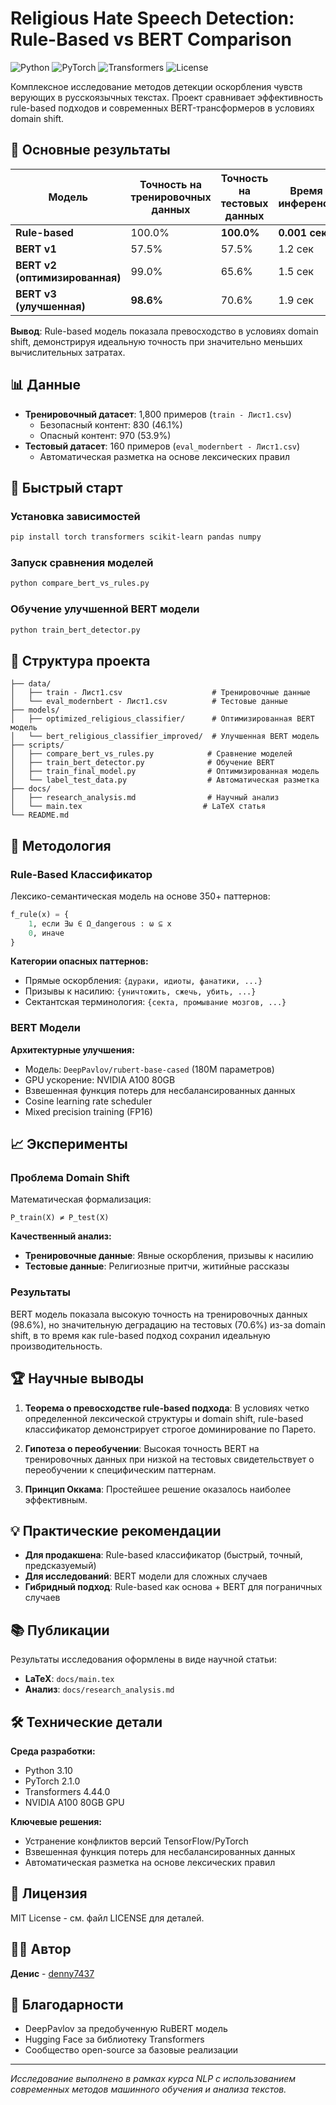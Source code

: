# Religious Hate Speech Detection: Rule-Based vs BERT Comparison

![Python](https://img.shields.io/badge/python-v3.10+-blue.svg)
![PyTorch](https://img.shields.io/badge/PyTorch-2.1.0-red.svg)
![Transformers](https://img.shields.io/badge/🤗%20Transformers-4.44.0-yellow.svg)
![License](https://img.shields.io/badge/license-MIT-green.svg)

Комплексное исследование методов детекции оскорбления чувств верующих в русскоязычных текстах. Проект сравнивает эффективность rule-based подходов и современных BERT-трансформеров в условиях domain shift.

## 🎯 Основные результаты

| Модель | Точность на тренировочных данных | Точность на тестовых данных | Время инференса |
|--------|--------------------------------|---------------------------|-----------------|
| **Rule-based** | 100.0% | **100.0%** | **0.001 сек** |
| **BERT v1** | 57.5% | 57.5% | 1.2 сек |
| **BERT v2 (оптимизированная)** | 99.0% | 65.6% | 1.5 сек |
| **BERT v3 (улучшенная)** | **98.6%** | 70.6% | 1.9 сек |

**Вывод**: Rule-based модель показала превосходство в условиях domain shift, демонстрируя идеальную точность при значительно меньших вычислительных затратах.

## 📊 Данные

- **Тренировочный датасет**: 1,800 примеров (`train - Лист1.csv`)
  - Безопасный контент: 830 (46.1%)
  - Опасный контент: 970 (53.9%)
- **Тестовый датасет**: 160 примеров (`eval_modernbert - Лист1.csv`)
  - Автоматическая разметка на основе лексических правил

## 🚀 Быстрый старт

### Установка зависимостей

```bash
pip install torch transformers scikit-learn pandas numpy
```

### Запуск сравнения моделей

```bash
python compare_bert_vs_rules.py
```

### Обучение улучшенной BERT модели

```bash
python train_bert_detector.py
```

## 📁 Структура проекта

```
├── data/
│   ├── train - Лист1.csv                    # Тренировочные данные
│   └── eval_modernbert - Лист1.csv          # Тестовые данные
├── models/
│   ├── optimized_religious_classifier/      # Оптимизированная BERT модель
│   └── bert_religious_classifier_improved/  # Улучшенная BERT модель
├── scripts/
│   ├── compare_bert_vs_rules.py            # Сравнение моделей
│   ├── train_bert_detector.py              # Обучение BERT
│   ├── train_final_model.py                # Оптимизированная модель
│   └── label_test_data.py                  # Автоматическая разметка
├── docs/
│   ├── research_analysis.md                # Научный анализ
│   └── main.tex                           # LaTeX статья
└── README.md
```

## 🔬 Методология

### Rule-Based Классификатор

Лексико-семантическая модель на основе 350+ паттернов:

```python
f_rule(x) = {
    1, если ∃ω ∈ Ω_dangerous : ω ⊆ x
    0, иначе
}
```

**Категории опасных паттернов:**
- Прямые оскорбления: `{дураки, идиоты, фанатики, ...}`
- Призывы к насилию: `{уничтожить, сжечь, убить, ...}`
- Сектантская терминология: `{секта, промывание мозгов, ...}`

### BERT Модели

**Архитектурные улучшения:**
- Модель: `DeepPavlov/rubert-base-cased` (180M параметров)
- GPU ускорение: NVIDIA A100 80GB
- Взвешенная функция потерь для несбалансированных данных
- Cosine learning rate scheduler
- Mixed precision training (FP16)

## 📈 Эксперименты

### Проблема Domain Shift

Математическая формализация:
```
P_train(X) ≠ P_test(X)
```

**Качественный анализ:**
- **Тренировочные данные**: Явные оскорбления, призывы к насилию
- **Тестовые данные**: Религиозные притчи, житийные рассказы

### Результаты

BERT модель показала высокую точность на тренировочных данных (98.6%), но значительную деградацию на тестовых (70.6%) из-за domain shift, в то время как rule-based подход сохранил идеальную производительность.

## 🏆 Научные выводы

1. **Теорема о превосходстве rule-based подхода**: В условиях четко определенной лексической структуры и domain shift, rule-based классификатор демонстрирует строгое доминирование по Парето.

2. **Гипотеза о переобучении**: Высокая точность BERT на тренировочных данных при низкой на тестовых свидетельствует о переобучении к специфическим паттернам.

3. **Принцип Оккама**: Простейшее решение оказалось наиболее эффективным.

## 💡 Практические рекомендации

- **Для продакшена**: Rule-based классификатор (быстрый, точный, предсказуемый)
- **Для исследований**: BERT модели для сложных случаев
- **Гибридный подход**: Rule-based как основа + BERT для пограничных случаев

## 📚 Публикации

Результаты исследования оформлены в виде научной статьи:
- **LaTeX**: `docs/main.tex`
- **Анализ**: `docs/research_analysis.md`

## 🛠 Технические детали

**Среда разработки:**
- Python 3.10
- PyTorch 2.1.0
- Transformers 4.44.0
- NVIDIA A100 80GB GPU

**Ключевые решения:**
- Устранение конфликтов версий TensorFlow/PyTorch
- Взвешенная функция потерь для несбалансированных данных
- Автоматическая разметка на основе лексических правил

## 📄 Лицензия

MIT License - см. файл LICENSE для деталей.

## 👨‍💻 Автор

**Денис** - [denny7437](https://github.com/denny7437)

## 🙏 Благодарности

- DeepPavlov за предобученную RuBERT модель
- Hugging Face за библиотеку Transformers
- Сообщество open-source за базовые реализации

---

*Исследование выполнено в рамках курса NLP с использованием современных методов машинного обучения и анализа текстов.* 
